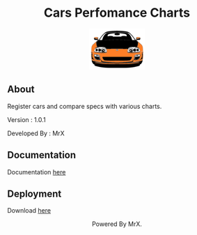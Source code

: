<div align="center"><h1>Cars Perfomance Charts</h1></div>

<p align="center">
  <img src="icon.png">
</p>

<h2>About</h2>

<p>Register cars and compare specs with various charts.</p>
<p>Version : 1.0.1</p>
<p>Developed By : MrX</p>


<h2>Documentation</h2>

<p>Documentation <a href="https://raw.githack.com/MrX456/Cars_Performance_Charts/main/_Documentation/C%23%20Doc/html/index.html">here</a></p>


<h2>Deployment</h2>

<p>Download <a href="https://github.com/MrX456/Cars_Performance_Charts/raw/main/_Deployment/cars_performance_charts_installer_1.0.1.msi">here</a></p>


<p align="center">Powered By MrX.</p>
